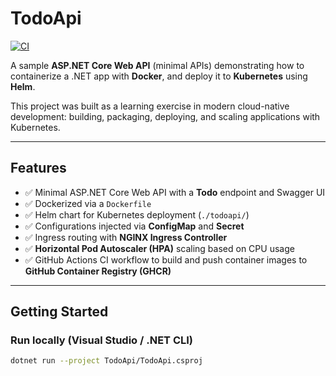# TodoApi

[![CI](https://github.com/gazisdomain/TodoApi/actions/workflows/ci.yml/badge.svg?branch=master)](https://github.com/gazisdomain/TodoApi/actions/workflows/ci.yml)


A sample **ASP.NET Core Web API** (minimal APIs) demonstrating how to containerize a .NET app with **Docker**, and deploy it to **Kubernetes** using **Helm**.  

This project was built as a learning exercise in modern cloud-native development: building, packaging, deploying, and scaling applications with Kubernetes.  

---

## Features
- ✅ Minimal ASP.NET Core Web API with a **Todo** endpoint and Swagger UI  
- ✅ Dockerized via a `Dockerfile`  
- ✅ Helm chart for Kubernetes deployment (`./todoapi/`)  
- ✅ Configurations injected via **ConfigMap** and **Secret**  
- ✅ Ingress routing with **NGINX Ingress Controller**  
- ✅ **Horizontal Pod Autoscaler (HPA)** scaling based on CPU usage  
- ✅ GitHub Actions CI workflow to build and push container images to **GitHub Container Registry (GHCR)**  

---

## Getting Started

### Run locally (Visual Studio / .NET CLI)
```bash
dotnet run --project TodoApi/TodoApi.csproj
